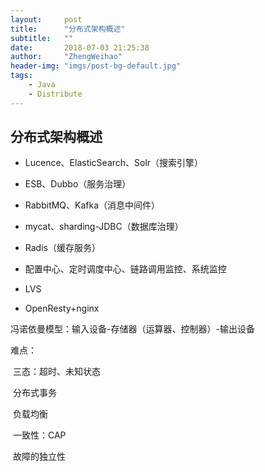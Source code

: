 ```yaml
---
layout:     post
title:      "分布式架构概述"
subtitle:   ""
date:       2018-07-03 21:25:38
author:     "ZhengWeihao"
header-img: "imgs/post-bg-default.jpg"
tags:
    - Java
    - Distribute
---
```


分布式架构概述
---

* Lucence、ElasticSearch、Solr（搜索引擎）
* ESB、Dubbo（服务治理）
* RabbitMQ、Kafka（消息中间件）
* mycat、sharding-JDBC（数据库治理）
* Radis（缓存服务）
* 配置中心、定时调度中心、链路调用监控、系统监控


* LVS
* OpenResty+nginx




冯诺依曼模型：输入设备-存储器（运算器、控制器）-输出设备



难点：

​	三态：超时、未知状态

​	分布式事务

​	负载均衡

​	一致性：CAP

​	故障的独立性